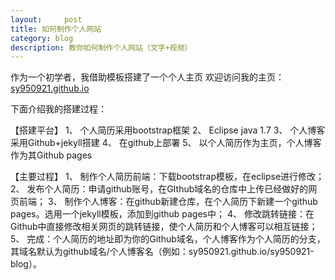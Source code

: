 ```yaml
---
layout:     post
title: 如何制作个人网站    
category: blog
description: 教你如何制作个人网站（文字+视频）
---
```


作为一个初学者，我借助模板搭建了一个个人主页
欢迎访问我的主页：[sy950921.github.io](https://sy950921.github.io/)

下面介绍我的搭建过程：

【搭建平台】
1、	个人简历采用bootstrap框架
2、	Eclipse  java 1.7
3、	个人博客采用Github+jekyll搭建
4、	在github上部署
5、	以个人简历作为主页，个人博客作为其Github pages

【主要过程】
1、	制作个人简历前端：下载bootstrap模板，在eclipse进行修改；
2、	发布个人简历：申请github账号，在GIthub域名的仓库中上传已经做好的网页前端；
3、	制作个人博客：在github新建仓库，在个人简历下新建一个github pages。选用一个jekyll模板，添加到github pages中；
4、	修改跳转链接：在Github中直接修改相关网页的跳转链接，使个人简历和个人博客可以相互链接；
5、	完成：个人简历的地址即为你的Github域名，个人博客作为个人简历的分支，其域名默认为github域名/个人博客名（例如：sy950921.github.io/sy950921-blog）。

